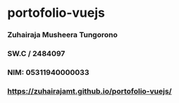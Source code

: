 # portofolio-vuejs

### Zuhairaja Musheera Tungorono
### SW.C / 2484097
### NIM: 05311940000033
### https://zuhairajamt.github.io/portofolio-vuejs/
